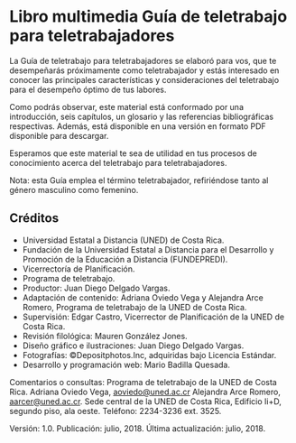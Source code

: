 # Libro multimedia Guía de teletrabajo para teletrabajadores
La Guía de teletrabajo para teletrabajadores se elaboró para vos, que te desempeñarás próximamente como teletrabajador y estás interesado en conocer las principales características y consideraciones del teletrabajo para el desempeño óptimo de tus labores.

Como podrás observar, este material está conformado por una introducción, seis capítulos, un glosario y las referencias bibliográficas respectivas. Además, está disponible en una versión en formato PDF disponible para descargar.

Esperamos que este material te sea de utilidad en tus procesos de conocimiento acerca del teletrabajo para teletrabajadores.

Nota: esta Guía emplea el término teletrabajador, refiriéndose tanto al género masculino como femenino.

## Créditos

* Universidad Estatal a Distancia (UNED) de Costa Rica.
* Fundación de la Universidad Estatal a Distancia para el Desarrollo y Promoción de la Educación a Distancia (FUNDEPREDI).
* Vicerrectoría de Planificación.
* Programa de teletrabajo.
* Productor: Juan Diego Delgado Vargas.
* Adaptación de contenido: Adriana Oviedo Vega y Alejandra Arce Romero, Programa de teletrabajo de la UNED de Costa Rica.
* Supervisión: Edgar Castro, Vicerrector de Planificación de la UNED de Costa Rica.
* Revisión filológica: Mauren González Jones.
* Diseño gráfico e ilustraciones: Juan Diego Delgado Vargas.
* Fotografías: ©Depositphotos.Inc, adquiridas bajo Licencia Estándar.
* Desarrollo y programación web: Mario Badilla Quesada.

Comentarios o consultas:
Programa de teletrabajo de la UNED de Costa Rica.
Adriana Oviedo Vega,
aoviedo@uned.ac.cr
Alejandra Arce Romero,
aarcer@uned.ac.cr.
Sede central de la UNED de Costa Rica, Edificio Ii+D, segundo piso, ala oeste.
Teléfono: 2234-3236 ext. 3525.

Versión: 1.0.
Publicación: julio, 2018.
Última actualización: julio, 2018.
